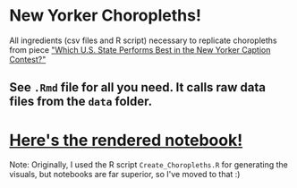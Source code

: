 # New Yorker Choropleths!
All ingredients (csv files and R script) necessary to replicate choropleths from piece ["Which U.S. State Performs Best in the New Yorker Caption Contest?"](http://www.newyorker.com/culture/culture-desk/which-u-s-state-performs-best-in-the-new-yorker-caption-contest)

## See `.Rmd` file for all you need. It calls raw data files from the `data` folder.
# [Here's the rendered notebook!](http://rpubs.com/apalbright/280904)

Note: Originally, I used the R script `Create_Choropleths.R` for generating the visuals, but notebooks are far superior, so I've moved to that :) 
